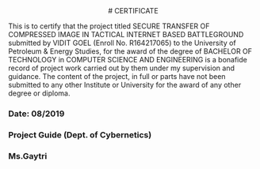 
<div align="center"> # CERTIFICATE </div>

This is to certify that the project titled SECURE TRANSFER OF COMPRESSED IMAGE IN TACTICAL INTERNET BASED BATTLEGROUND submitted by VIDIT GOEL (Enroll No. R164217065) to the University of Petroleum & Energy Studies, for the award of the degree of BACHELOR OF TECHNOLOGY in COMPUTER SCIENCE AND ENGINEERING is a bonafide record of project work carried out by them under my supervision and guidance. The content of the project, in full or parts have not been submitted to any other Institute or University for the award of any other degree or diploma. 

### Date: 08/2019


### Project Guide   			                                                                                          (Dept. of Cybernetics)			
### Ms.Gaytri						

